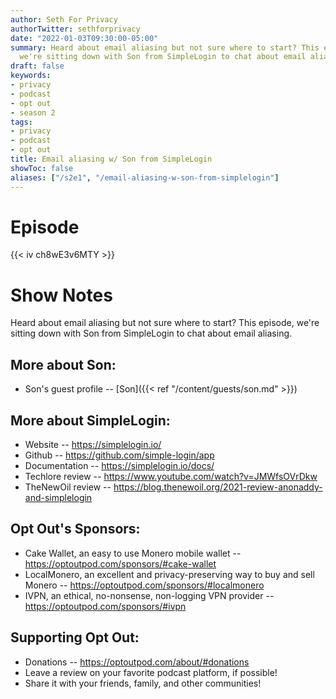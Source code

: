 ```yaml
---
author: Seth For Privacy
authorTwitter: sethforprivacy
date: "2022-01-03T09:30:00-05:00"
summary: Heard about email aliasing but not sure where to start? This episode,
  we're sitting down with Son from SimpleLogin to chat about email aliasing.
draft: false
keywords:
- privacy
- podcast
- opt out
- season 2
tags:
- privacy
- podcast
- opt out
title: Email aliasing w/ Son from SimpleLogin
showToc: false
aliases: ["/s2e1", "/email-aliasing-w-son-from-simplelogin"]
---
```


# Episode

<div id="buzzsprout-player-9820513"></div><script src="https://www.buzzsprout.com/1790481/9820513-email-aliasing-w-son-from-simplelogin.js?container_id=buzzsprout-player-9820513&player=small" type="text/javascript" charset="utf-8"></script>

{{< iv ch8wE3v6MTY >}}

# Show Notes

Heard about email aliasing but not sure where to start? This episode, we're sitting down with Son from SimpleLogin to chat about email aliasing.

## More about Son:

- Son's guest profile -- [Son]({{< ref "/content/guests/son.md" >}})

## More about SimpleLogin:

- Website -- https://simplelogin.io/
- Github -- https://github.com/simple-login/app
- Documentation -- https://simplelogin.io/docs/
- Techlore review -- https://www.youtube.com/watch?v=JMWfsOVrDkw
- TheNewOil review -- https://blog.thenewoil.org/2021-review-anonaddy-and-simplelogin

## Opt Out's Sponsors:

- Cake Wallet, an easy to use Monero mobile wallet -- https://optoutpod.com/sponsors/#cake-wallet
- LocalMonero, an excellent and privacy-preserving way to buy and sell Monero -- https://optoutpod.com/sponsors/#localmonero
- IVPN, an ethical, no-nonsense, non-logging VPN provider -- https://optoutpod.com/sponsors/#ivpn

## Supporting Opt Out:

- Donations -- https://optoutpod.com/about/#donations
- Leave a review on your favorite podcast platform, if possible!
- Share it with your friends, family, and other communities!
